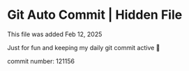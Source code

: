 # Git Auto Commit | Hidden File

This file was added Feb 12, 2025

Just for fun and keeping my daily git commit active 🤪

commit number: 121156
